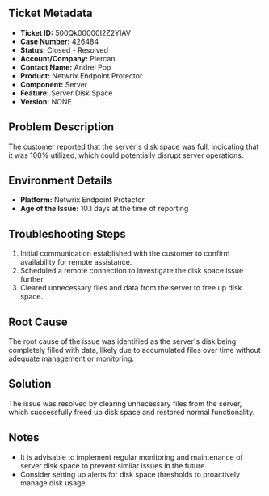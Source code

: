 ## Ticket Metadata
- **Ticket ID:** 500Qk00000I2Z2YIAV
- **Case Number:** 426484
- **Status:** Closed - Resolved
- **Account/Company:** Piercan
- **Contact Name:** Andrei Pop
- **Product:** Netwrix Endpoint Protector
- **Component:** Server
- **Feature:** Server Disk Space
- **Version:** NONE

## Problem Description
The customer reported that the server's disk space was full, indicating that it was 100% utilized, which could potentially disrupt server operations.

## Environment Details
- **Platform:** Netwrix Endpoint Protector
- **Age of the Issue:** 10.1 days at the time of reporting

## Troubleshooting Steps
1. Initial communication established with the customer to confirm availability for remote assistance.
2. Scheduled a remote connection to investigate the disk space issue further.
3. Cleared unnecessary files and data from the server to free up disk space.

## Root Cause
The root cause of the issue was identified as the server's disk being completely filled with data, likely due to accumulated files over time without adequate management or monitoring.

## Solution
The issue was resolved by clearing unnecessary files from the server, which successfully freed up disk space and restored normal functionality.

## Notes
- It is advisable to implement regular monitoring and maintenance of server disk space to prevent similar issues in the future.
- Consider setting up alerts for disk space thresholds to proactively manage disk usage.